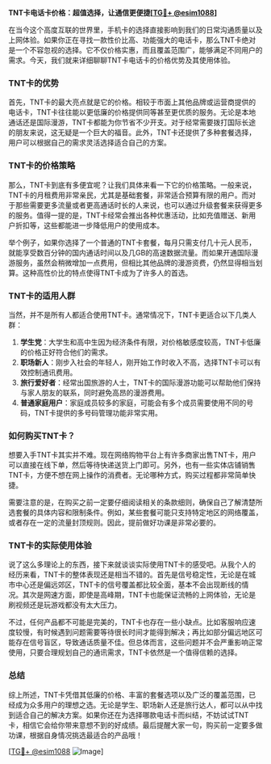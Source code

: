 **TNT卡电话卡价格：超值选择，让通信更便捷[[TG💪+ @esim1088](https://t.me/s/esim1088)]**

在当今这个高度互联的世界里，手机卡的选择直接影响到我们的日常沟通质量以及上网体验。如果你正在寻找一款性价比高、功能强大的电话卡，那么TNT卡绝对是一个不容忽视的选择。它不仅价格实惠，而且覆盖范围广，能够满足不同用户的需求。今天，我们就来详细聊聊TNT卡电话卡的价格优势及其使用体验。

### TNT卡的优势

首先，TNT卡的最大亮点就是它的价格。相较于市面上其他品牌或运营商提供的电话卡，TNT卡往往能以更低廉的价格提供同等甚至更优质的服务。无论是本地通话还是国际漫游，TNT卡都能为你节省不少开支。对于经常需要拨打国际长途的朋友来说，这无疑是一个巨大的福音。此外，TNT卡还提供了多种套餐选择，用户可以根据自己的需求灵活选择适合自己的方案。

### TNT卡的价格策略

那么，TNT卡到底有多便宜呢？让我们具体来看一下它的价格策略。一般来说，TNT卡的月租费用非常亲民，尤其是基础套餐，非常适合预算有限的用户。而对于那些需要更多流量或者更高通话时长的人来说，也可以通过升级套餐来获得更多的服务。值得一提的是，TNT卡经常会推出各种优惠活动，比如充值赠送、新用户折扣等，这些都能进一步降低用户的使用成本。

举个例子，如果你选择了一个普通的TNT卡套餐，每月只需支付几十元人民币，就能享受数百分钟的国内通话时间以及几GB的高速数据流量。而如果开通国际漫游服务，虽然会稍微增加一点费用，但相比其他品牌的漫游资费，仍然显得相当划算。这种高性价比的特点使得TNT卡成为了许多人的首选。

### TNT卡的适用人群

当然，并不是所有人都适合使用TNT卡。通常情况下，TNT卡更适合以下几类人群：

1. **学生党**：大学生和高中生因为经济条件有限，对价格敏感度较高，TNT卡低廉的价格正好符合他们的需求。
2. **职场新人**：刚步入社会的年轻人，刚开始工作时收入不高，选择TNT卡可以有效控制通讯费用。
3. **旅行爱好者**：经常出国旅游的人士，TNT卡的国际漫游功能可以帮助他们保持与家人朋友的联系，同时避免高昂的漫游费用。
4. **普通家庭用户**：家庭成员较多的家庭，可能会有多个成员需要使用不同的号码，TNT卡提供的多号码管理功能非常实用。

### 如何购买TNT卡？

想要入手TNT卡其实并不难。现在网络购物平台上有许多商家出售TNT卡，用户可以直接在线下单，然后等待快递送货上门即可。另外，也有一些实体店铺销售TNT卡，方便不想在网上操作的消费者。无论哪种方式，购买过程都非常简单快捷。

需要注意的是，在购买之前一定要仔细阅读相关的条款细则，确保自己了解清楚所选套餐的具体内容和限制条件。例如，某些套餐可能只支持特定地区的网络覆盖，或者存在一定的流量封顶规则。因此，提前做好功课是非常必要的。

### TNT卡的实际使用体验

说了这么多理论上的东西，接下来就谈谈实际使用TNT卡的感受吧。从我个人的经历来看，TNT卡的整体表现还是相当不错的。首先是信号稳定性，无论是在城市中心还是偏远郊区，TNT卡的信号覆盖都比较全面，基本不会出现断线的情况。其次是网速方面，即使是高峰期，TNT卡也能保证流畅的上网体验，无论是刷视频还是玩游戏都没有太大压力。

不过，任何产品都不可能是完美的，TNT卡也存在一些小缺点。比如客服响应速度较慢，有时候遇到问题需要等待很长时间才能得到解决；再比如部分偏远地区可能存在信号盲区，导致通话质量不佳。但总体而言，这些问题并不会严重影响正常使用，只要合理规划自己的通讯需求，TNT卡依然是一个值得信赖的选择。

### 总结

综上所述，TNT卡凭借其低廉的价格、丰富的套餐选项以及广泛的覆盖范围，已经成为众多用户的理想之选。无论是学生、职场新人还是旅行达人，都可以从中找到适合自己的解决方案。如果你还在为选择哪款电话卡而纠结，不妨试试TNT卡，相信它会给你带来意想不到的好成绩。最后提醒大家一句，购买前一定要多做功课，根据自身情况挑选最适合的产品哦！

[[TG💪+ @esim1088](https://t.me/s/esim1088) ![Image](https://i.postimg.cc/4NQfJmqS/Snipaste-2025-05-13-00-14-12.png)]